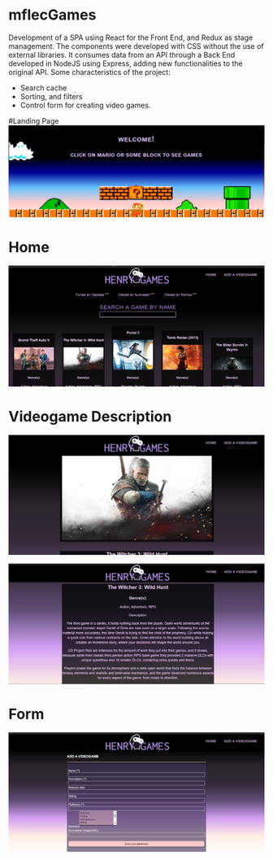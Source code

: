 # mflecGames

Development of a SPA using React for the Front End, and Redux as stage management. The components were developed with CSS without the use of external libraries. It consumes data from an API through a Back End developed in NodeJS using Express, adding new functionalities to the original API. Some characteristics of the project:
- Search cache
- Sorting, and filters
- Control form for creating video games.

#Landing Page
![alt text](https://github.com/mflec/mflecGames/blob/master/Landing.png?raw=true)


# Home

![alt text](https://github.com/mflec/mflecGames/blob/master/Home.png?raw=true)

# Videogame Description

![alt text](https://github.com/mflec/mflecGames/blob/master/Agame.png?raw=true)

![alt text](https://github.com/mflec/mflecGames/blob/master/Game%20description.png?raw=true)

# Form
![alt text](https://github.com/mflec/mflecGames/blob/master/Add%20a%20game.png?raw=true)
